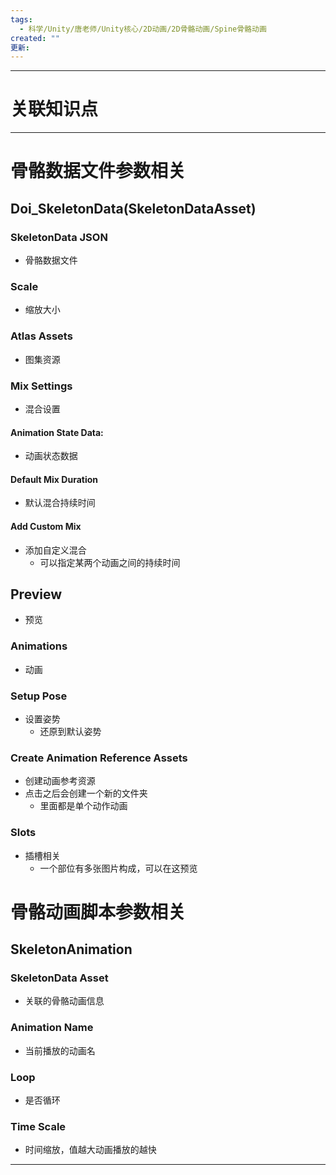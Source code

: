```yaml
---
tags:
  - 科学/Unity/唐老师/Unity核心/2D动画/2D骨骼动画/Spine骨骼动画
created: ""
更新:
---
```


---
# 关联知识点



---
# 骨骼数据文件参数相关
## Doi_SkeletonData(SkeletonDataAsset)
### SkeletonData JSON

- 骨骼数据文件
### Scale

- 缩放大小
### Atlas Assets

- 图集资源
### Mix Settings

- 混合设置
#### Animation State Data:

- 动画状态数据
#### Default Mix Duration

- 默认混合持续时间
#### Add Custom Mix

- 添加自定义混合
	- 可以指定某两个动画之间的持续时间
## Preview

- 预览
### Animations

- 动画
### Setup Pose

- 设置姿势
	- 还原到默认姿势
### Create Animation Reference Assets

- 创建动画参考资源
- 点击之后会创建一个新的文件夹
	- 里面都是单个动作动画
### Slots

- 插槽相关
	- 一个部位有多张图片构成，可以在这预览
# 骨骼动画脚本参数相关
## SkeletonAnimation
### SkeletonData Asset

- 关联的骨骼动画信息
### Animation Name

- 当前播放的动画名
### Loop

- 是否循环
### Time Scale

- 时间缩放，值越大动画播放的越快

---
